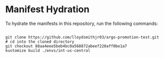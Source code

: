 
# Manifest Hydration

To hydrate the manifests in this repository, run the following commands:

```shell

git clone https://github.com/lloydsmithjr03/argo-promotion-test.git
# cd into the cloned directory
git checkout 88aa4eee5beb4bc0a568872abeef220aff0be1a7
kustomize build ./envs/int-us-central
```